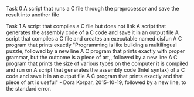 Task 0
  A script that runs a C file through the preprocessor and save the result into another file
  
Task 1
    A script that compiles a C file but does not link
A script that generates the assembly code of a C code and save it in an output file
A script that compiles a C file and creates an executable named cisfun
A C program that prints exactly "Programming is like building a multilingual puzzle, followed by a new line
A C program that prints exactly with proper grammar, but the outcome is a piece of art,, followed by a new line
A C program that prints the size of various types on the computer it is compiled and run on
A script that generates the assembly code (Intel syntax) of a C code and save it in an output file
A C program that prints exactly and that piece of art is useful" - Dora Korpar, 2015-10-19, followed by a new line, to the standard error.
